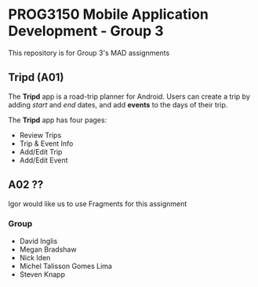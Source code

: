 # PROG3150 Mobile Application Development - Group 3
This repository is for Group 3's MAD assignments

## Tripd (A01)
The **Tripd** app is a road-trip planner for Android. Users can create a trip by adding *start* and *end* dates, and add **events** to the days of their trip.

The **Tripd** app has four pages:
* Review Trips
* Trip & Event Info
* Add/Edit Trip
* Add/Edit Event

## A02 ??
Igor would like us to use Fragments for this assignment


### Group
* David Inglis
* Megan Bradshaw
* Nick Iden
* Michel Talisson Gomes Lima
* Steven Knapp

